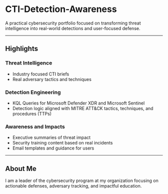 # CTI-Detection-Awareness
A practical cybersecurity portfolio focused on transforming threat intelligence into real-world detections and user-focused defense.

---

## Highlights

### Threat Intelligence
- Industry focused CTI briefs
- Real adversary tactics and techniques

### Detection Engineering
- KQL Queries for Microsoft Defender XDR and Microsoft Sentinel
- Detection logic aligned with MITRE ATT&CK tactics, techniques, and procedures (TTPs)
  
### Awareness and Impacts
- Executive summaries of threat impact
- Security training content based on real incidents
- Email templates and guidance for users

---

## About Me

I am a leader of the cybersecurity program at my organization focusing on actionable defenses, adversary tracking, and impactful education. 
